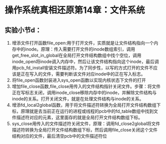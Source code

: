 # 操作系统真相还原第14章：文件系统
## 实验小节d：
1. 增添文件打开函数file_open:用于打开文件，实质就是让文件结构指向一个内存中的inode。原理：传入需要打开文件的inode数组索引，调用get_free_slot_in_global在全局打开文件结构数组中找个空位，调用inode_open将inode调入内存中，然后让该文件结构指向这个inode，最后调用pcb_fd_install安装文件描述符。为了同步性，以写的方式打开的文件不应该是正在写入的文件，需要判断该文件对应inode中的正在写入标志。
2. 将file_open函数封装进入sys_open函数以实现内核状态下文件的打开
3. 增加file_close函数,file_close用传入的文件结构指针关闭文件。步骤：将文件正在写标志关闭，调用inode_close移除内存中的inode，并解除文件结构与inode的关系。打开关闭文件，就是在处理文件结构与inode的关系。
4. 增添fd_local2global函数，用于将文件描述符转换为全局打开文件结构数组下标，原理就是去当前正在运行的进程或线程的pcb中的fd_table数组中找到文件描述符对应的元素，这里面存的就是全局打开文件结构数组下标。
5. sys_close用传入的文件描述符关闭文件，原理：调用fd_close2global将文件描述符转换为全局打开文件结构数组下标，然后调用file_close关闭这个文件结构对应的文件，最后清空pcb中的文件描述符位
